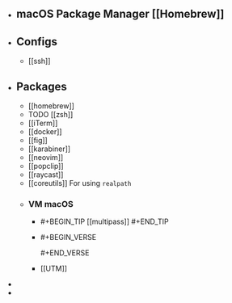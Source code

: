 - ## macOS Package Manager [[Homebrew]]
- ## Configs
	- [[ssh]]
- ## Packages
	- [[homebrew]]
	- TODO [[zsh]]
	- [[iTerm]]
	- [[docker]]
	- [[fig]]
	- [[karabiner]]
	- [[neovim]]
	- [[popclip]]
	- [[raycast]]
	- [[coreutils]]  For using `realpath`
	- ### VM macOS
		- #+BEGIN_TIP
		  [[multipass]]
		  #+END_TIP
		- #+BEGIN_VERSE
		  
		  #+END_VERSE
		- [[UTM]]
-
-